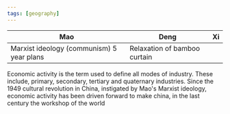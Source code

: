 ```yaml
---
tags: [geography]
---
```


| Mao                                       | Deng | Xi  |
| ----------------------------------------- | ---- | --- |
| Marxist ideology (communism) 5 year plans |   Relaxation of bamboo curtain   |     |

Economic activity is the term used to define all modes of industry. These include, primary, secondary, tertiary and quaternary industries. Since the 1949 cultural revolution in China, instigated by Mao's Marxist ideology, economic activity has been driven forward to make china, in the last century the workshop of the world
